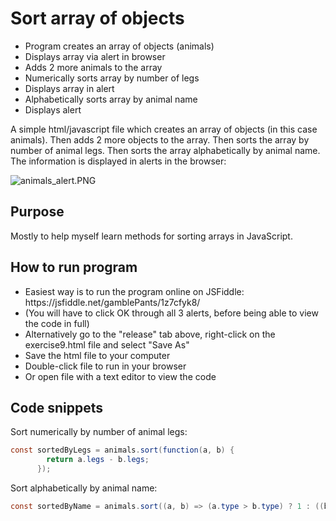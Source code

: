 # Sort array of objects

- Program creates an array of objects (animals)
- Displays array via alert in browser
- Adds 2 more animals to the array
- Numerically sorts array by number of legs
- Displays array in alert
- Alphabetically sorts array by animal name
- Displays alert

A simple html/javascript file which creates an array of objects (in this case animals). Then adds 2 more objects to the array. Then sorts 
the array by number of animal legs. Then sorts the array alphabetically by animal name. The information is displayed in alerts in the browser:

![animals_alert.PNG](https://gamblepants.github.io/img/animals_alert.PNG)

## Purpose

Mostly to help myself learn methods for sorting arrays in JavaScript.

## How to run program

<ul>
  <li>Easiest way is to run the program online on JSFiddle: https://jsfiddle.net/gamblePants/1z7cfyk8/</li>
  <li>(You will have to click OK through all 3 alerts, before being able to view the code in full)</li>
  <li>Alternatively go to the "release" tab above, right-click on the exercise9.html file and select "Save As"</li>
  <li>Save the html file to your computer</li>
  <li>Double-click file to run in your browser</li>
  <li>Or open file with a text editor to view the code</li>
</ul>

## Code snippets

Sort numerically by number of animal legs:
```C#
const sortedByLegs = animals.sort(function(a, b) {
        return a.legs - b.legs;
      });

```
Sort alphabetically by animal name:
```C#
const sortedByName = animals.sort((a, b) => (a.type > b.type) ? 1 : ((b.type > a.type) ? -1 : 0));
```

